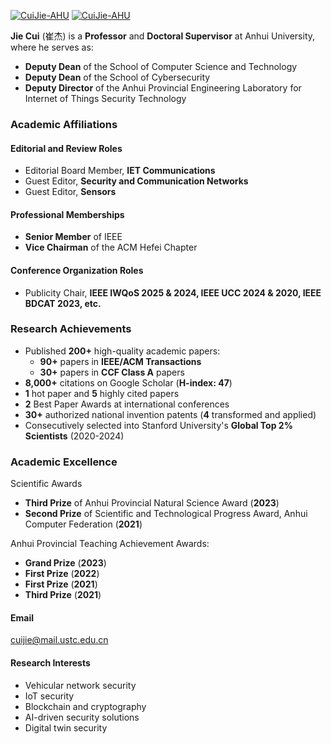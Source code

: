[![CuiJie-AHU](https://img.shields.io/badge/CuiJie%20AHU-github-blue?logo=github)](https://github.com/CuiJie-AHU)  [![CuiJie-AHU](https://img.shields.io/badge/Offical%20page-AHU-blue)](https://cs.ahu.edu.cn/2021/1214/c20806a276867/page.htm)

**Jie Cui** (崔杰) is a **Professor** and **Doctoral Supervisor** at Anhui University, where he serves as:
- **Deputy Dean** of the School of Computer Science and Technology
- **Deputy Dean** of the School of Cybersecurity
- **Deputy Director** of the Anhui Provincial Engineering Laboratory for Internet of Things Security Technology

### Academic Affiliations

#### Editorial and Review Roles
- Editorial Board Member, **IET Communications**
- Guest Editor, **Security and Communication Networks**
- Guest Editor, **Sensors**

#### Professional Memberships
- **Senior Member** of IEEE
- **Vice Chairman** of the ACM Hefei Chapter

#### Conference Organization Roles
- Publicity Chair, **IEEE IWQoS 2025 \& 2024, IEEE UCC 2024 \& 2020, IEEE BDCAT 2023, etc.**

### Research Achievements
- Published **200+** high-quality academic papers:
  - **90+** papers in **IEEE/ACM Transactions**
  - **30+** papers in **CCF Class A** papers
- **8,000+** citations on Google Scholar (**H-index: 47**)
- **1** hot paper and **5** highly cited papers
- **2** Best Paper Awards at international conferences
- **30+** authorized national invention patents (**4** transformed and applied)
- Consecutively selected into Stanford University's **Global Top 2% Scientists** (2020-2024)

### Academic Excellence

Scientific Awards
- **Third Prize** of Anhui Provincial Natural Science Award (**2023**)
- **Second Prize** of Scientific and Technological Progress Award, Anhui Computer Federation (**2021**)

Anhui Provincial Teaching Achievement Awards:
- **Grand Prize** (**2023**)
- **First Prize** (**2022**)
- **First Prize** (**2021**)
- **Third Prize** (**2021**)

#### Email
cuijie@mail.ustc.edu.cn

#### Research Interests
- Vehicular network security 
- IoT security 
- Blockchain and cryptography 
- AI-driven security solutions 
- Digital twin security


